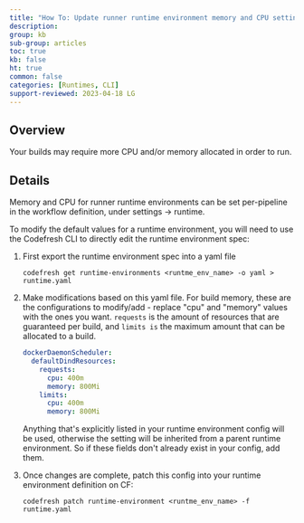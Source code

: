 ```yaml
---
title: "How To: Update runner runtime environment memory and CPU settings"
description: 
group: kb
sub-group: articles
toc: true
kb: false
ht: true
common: false
categories: [Runtimes, CLI]
support-reviewed: 2023-04-18 LG
---
```


## Overview

Your builds may require more CPU and/or memory allocated in order to run.

## Details

Memory and CPU for runner runtime environments can be set per-pipeline in the workflow definition, under settings -> runtime.

To modify the default values for a runtime environment, you will need to use the Codefresh CLI to directly edit the runtime environment spec:

1. First export the runtime environment spec into a yaml file

    `codefresh get runtime-environments <runtme_env_name> -o yaml > runtime.yaml`

2. Make modifications based on this yaml file. For build memory, these are the configurations to modify/add - replace "cpu" and "memory" values with the ones you want. `requests` is the amount of resources that are guaranteed per build, and `limits is` the maximum amount that can be allocated to a build.

    ```yaml
    dockerDaemonScheduler:
      defaultDindResources:
        requests:
          cpu: 400m
          memory: 800Mi
        limits:
          cpu: 400m
          memory: 800Mi
    ```

    Anything that's explicitly listed in your runtime environment config will be used, otherwise the setting will be inherited from a parent runtime environment. So if these fields don't already exist in your config, add them.

3. Once changes are complete, patch this config into your runtime environment definition on CF:

    `codefresh patch runtime-environment <runtme_env_name> -f runtime.yaml`
